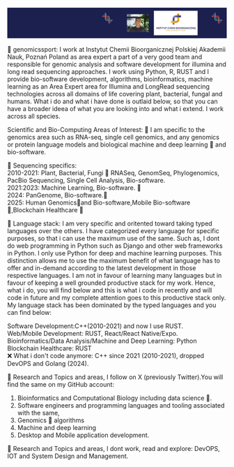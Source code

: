 ![](https://github.com/codebiogenomics/codebiogenomics/blob/main/codebiogenomics.jpg)

🧬 genomicssport: I work at Instytut Chemii Bioorganicznej Polskiej Akademii Nauk, Poznań Poland as area expert a part of a very good team and responsible for genomic analysis and software development for illumina and long read sequencing approaches. I work using Python, R, RUST and I provide bio-software development, algorithms, bioinformatics, machine learning as an Area Expert area for Illumina and LongRead sequencing technologies across all domains of life covering plant, bacterial, fungal and humans. What i do and what i have done is outlaid below, so that you can have a broader ideea of what you are looking into and what i extend. I work across all species.

Scientific and Bio-Computing Areas of Interest: 
🧬 I am specific to the genomics area such as RNA-seq, single cell genomics, and any genomics or protein language models and biological machine and deep learning 🧬 and bio-software. 

🧬 Sequencing specifics: \
2010-2021: Plant, Bacterial, Fungi 🧬 RNASeq, GenomSeq, Phylogenomics, PacBio Sequencing, Single Cell Analysis, Bio-software. \
2021:2023: Machine Learning, Bio-software. 🧬 \
2024: PanGenome, Bio-software.🧬 \
2025: Human Genomics🧬and Bio-software,Mobile Bio-software 🧬,Blockchain Healthcare 🧬

🧬 Language stack: I am very specific and oritented toward taking typed languages over the others. I have categorized every language for specific purposes, so that i can use the maximum use of the same. Such as, I dont do web programming in Python such as Django and other web frameworks in Python. I only use Python for deep and machine learning purposes. This distinction allows me to use the maximum benefit of what language has to offer and in-demand according to the latest development in those respective languages. I am not in favour of learning many languages but in favour of keeping a well grounded productive stack for my work. Hence, what i do, you will find below and this is what i code in recently and will code in future and my complete attention goes to this productive stack only. My language stack has been dominated by the typed languages and you can find below: 

Software Development:C++(2010-2021) and now I use RUST. \
Web/Mobile Development: RUST, React/React Native/Expo. \
Bioinformatics/Data Analysis/Machine and Deep Learning: Python \
Blockchain Healthcare: RUST \
❌ What i don't code anymore: C++ since 2021 (2010-2021), dropped DevOPS and Golang (2024).

🧬 Research and Topics and areas, I follow on X (previously Twitter).You will find the same on my GitHub account: 
1. Bioinformatics and Computational Biology including data science 🧬. 
2. Software engineers and programming languages and tooling associated with the same,
3. Genomics 🧬 algorithms 
4. Machine and deep learning 
5. Desktop and Mobile application development.

🧬 Research and Topics and areas, I dont work, read and explore: DevOPS, IOT and System Design and Management. 
